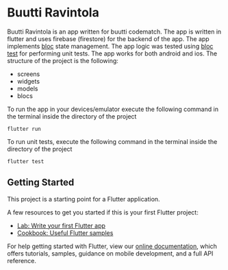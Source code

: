 # Buutti Ravintola

Buutti Ravintola is an app written for buutti codematch. The app is written in flutter and uses firebase (firestore) for the backend of the app. 
The app implements [bloc](https://pub.dev/packages/bloc) state management. The app logic was tested using [bloc test](https://pub.dev/packages/bloc_test) for performing unit tests.  The app works for both android and ios. 
The structure of the project is the following:
- screens 
- widgets
- models
- blocs


To run the app in your devices/emulator execute the following command in the terminal inside the directory of the project
```
flutter run 
```
To run unit tests,  execute the following command in the terminal inside the directory of the project
```
flutter test
```


## Getting Started

This project is a starting point for a Flutter application.

A few resources to get you started if this is your first Flutter project:

- [Lab: Write your first Flutter app](https://flutter.dev/docs/get-started/codelab)
- [Cookbook: Useful Flutter samples](https://flutter.dev/docs/cookbook)

For help getting started with Flutter, view our
[online documentation](https://flutter.dev/docs), which offers tutorials,
samples, guidance on mobile development, and a full API reference.

